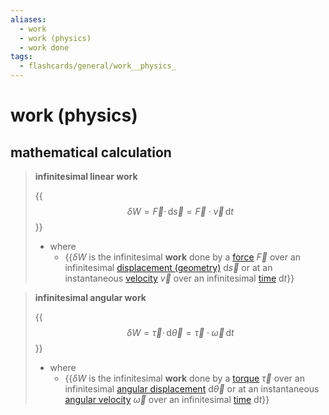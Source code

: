 ```yaml
---
aliases:
  - work
  - work (physics)
  - work done
tags:
  - flashcards/general/work__physics_
---
```


# work (physics)

## mathematical calculation

> __infinitesimal linear work__
>
> {{$$\delta W = \vec{F} \cdot \,\mathrm{d}\vec{s} = \vec{F} \cdot \vec{v} \,\mathrm{d}t$$}}
>
> - where
>     - {{$\delta W$ is the infinitesimal __work__ done by a [force](force.md) $\vec{F}$ over an infinitesimal [displacement (geometry)](displacement%20(geometry).md) $\mathrm{d}\vec{s}$ or at an instantaneous [velocity](velocity.md) $\vec{v}$ over an infinitesimal [time](time.md) $\mathrm{d}t$}}

> __infinitesimal angular work__
>
> {{$$\delta W = \vec\tau \cdot \,\mathrm{d}\vec\theta = \vec\tau \cdot \vec\omega \,\mathrm{d}t$$}}
>
> - where
>     - {{$\delta W$ is the infinitesimal __work__ done by a [torque](torque.md) $\vec\tau$ over an infinitesimal [angular displacement](angular%20displacement.md) $\mathrm{d}\vec\theta$ or at an instantaneous [angular velocity](angular%20velocity.md) $\vec\omega$ over an infinitesimal [time](time.md) $\mathrm{d}t$}}
